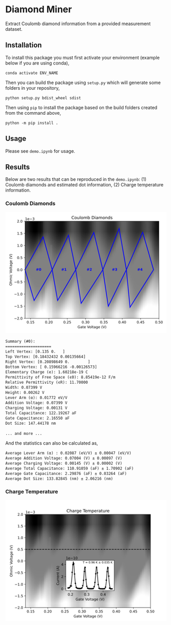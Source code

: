 # Diamond Miner

Extract Coulomb diamond information from a provided measurement dataset. 

## Installation

To install this package you must first activate your environment (example below if you are using conda),
```shell
conda activate ENV_NAME
```
Then you can build the package using `setup.py` which will generate some folders in your repository,
```shell
python setup.py bdist_wheel sdist
```
Then using `pip` to install the package based on the build folders created from the command above,
```shell
python -m pip install . 
```

## Usage

Please see `demo.ipynb` for usage.

## Results

Below are two results that can be reproduced in the `demo.ipynb`: (1) Coulomb diamonds and estimated dot information, (2) Charge temperature information.

### Coulomb Diamonds

![alt text](photos/diamonds.svg)

```text
Summary (#0):
====================
Left Vertex: [0.135 0.   ]
Top Vertex: [0.18432432 0.00135664]
Right Vertex: [0.20898649 0.        ]
Bottom Vertex: [ 0.15966216 -0.00126573]
Elementary Charge (e): 1.60218e-19 C
Permittivity of Free Space (ϵ0): 8.85419e-12 F/m
Relative Permittivity (ϵR): 11.70000
Width: 0.07399 V
Height: 0.00262 V
Lever Arm (α): 0.01772 eV/V
Addition Voltage: 0.07399 V
Charging Voltage: 0.00131 V
Total Capacitance: 122.19267 aF
Gate Capacitance: 2.16550 aF
Dot Size: 147.44178 nm

... and more ...
```

And the statistics can also be calculated as,
```text
Average Lever Arm (α) : 0.02087 (eV/V) ± 0.00047 (eV/V)
Average Addition Voltage: 0.07004 (V) ± 0.00097 (V)
Average Charging Voltage: 0.00145 (V) ± 0.00002 (V)
Average Total Capacitance: 110.91059 (aF) ± 1.70902 (aF)
Average Gate Capacitance: 2.29876 (aF) ± 0.03264 (aF)
Average Dot Size: 133.82845 (nm) ± 2.06216 (nm)
```

### Charge Temperature

![alt text](photos/temperature.svg)